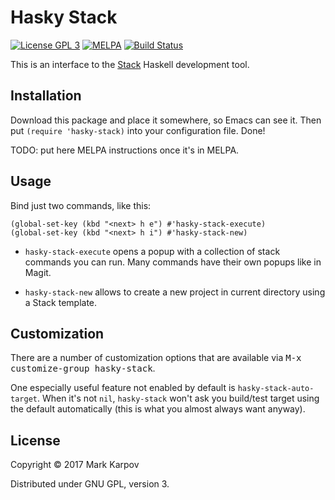 # Hasky Stack

[![License GPL 3](https://img.shields.io/badge/license-GPL_3-green.svg)](http://www.gnu.org/licenses/gpl-3.0.txt)
[![MELPA](https://melpa.org/packages/hasky-stack-badge.svg)](https://melpa.org/#/hasky-stack)
[![Build Status](https://travis-ci.org/hasky-mode/hasky-stack.svg?branch=master)](https://travis-ci.org/hasky-mode/hasky-stack)

This is an interface to the [Stack](https://haskellstack.org) Haskell
development tool.

## Installation

Download this package and place it somewhere, so Emacs can see it. Then put
`(require 'hasky-stack)` into your configuration file. Done!

TODO: put here MELPA instructions once it's in MELPA.

## Usage

Bind just two commands, like this:

```emacs-lisp
(global-set-key (kbd "<next> h e") #'hasky-stack-execute)
(global-set-key (kbd "<next> h i") #'hasky-stack-new)
```

* `hasky-stack-execute` opens a popup with a collection of stack commands
  you can run. Many commands have their own popups like in Magit.

* `hasky-stack-new` allows to create a new project in current directory
  using a Stack template.

## Customization

There are a number of customization options that are available via <kbd>M-x
customize-group hasky-stack</kbd>.

One especially useful feature not enabled by default is
`hasky-stack-auto-target`. When it's not `nil`, `hasky-stack` won't ask you
build/test target using the default automatically (this is what you almost
always want anyway).

## License

Copyright © 2017 Mark Karpov

Distributed under GNU GPL, version 3.
